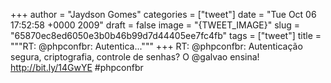 
+++
author = "Jaydson Gomes"
categories = ["tweet"]
date = "Tue Oct 06 17:52:58 +0000 2009"
draft = false
image = "{TWEET_IMAGE}"
slug = "65870ec8ed6050e3b0b46b99d7d44405ee7fc4fb"
tags = ["tweet"]
title = """RT: @phpconfbr: Autentica..."""
+++
RT: @phpconfbr: Autenticação segura, criptografia, controle de senhas? O @galvao ensina! http://bit.ly/14GwYE #phpconfbr
